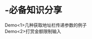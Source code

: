 # -必备知识分享
Demo<1>几种获取地址栏传递参数的例子                                                                                                           
Demo<2>打赏金额限制输入

